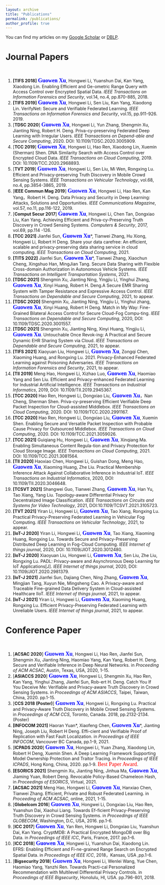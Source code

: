 ```yaml
---
layout: archive
title: "Publications"
permalink: /publications/
author_profile: true
---
```



You can find my articles on my [Google Scholar](https://scholar.google.com.hk/citations?user=MDKdG80AAAAJ&hl=zh-CN) or [DBLP](https://dblp.org/pid/87/10142.html).

**Journal Papers** 
======
&nbsp;&nbsp;&nbsp;&nbsp;&nbsp;&nbsp;&nbsp;&nbsp;


 
1. **[TIFS 2018]**  **<font face="Times New Roman" color=blue size=4> Guowen Xu</font>**, Hongwei Li, Yuanshun Dai, Kan Yang, Xiaodong Lin. Enabling Efficient and Ge-ometric Range Query with Access Control over Encrypted Spatial Data. *IEEE Transactions on Information Forensics and Security*, vol.14, no.4, pp.870-885, 2018.
2. **[TIFS 2019]**  **<font face="Times New Roman" color=blue size=4> Guowen Xu</font>**, Hongwei Li, Sen Liu, Kan Yang, Xiaodong Lin. VerifyNet: Secure and Verifiable Federated Learning. *IEEE Transactions on Information Forensics and Security*, vol.15, pp.911-926. 2019. 
3. [**TDSC 2020**] **<font face="Times New Roman" color=blue size=4> Guowen Xu</font>**, Hongwei Li, Yun Zhang, Shengmin Xu, Jianting Ning, Robert H. Deng. Priva-cy-preserving Federated Deep Learning with Irregular Users. *IEEE Transactions on Depend-able and Secure Computing*, 2020. DOI: 10.1109/TDSC.2020.3005909.
4. [**TCC 2019**] **<font face="Times New Roman" color=blue size=4> Guowen Xu</font>**, Hongwei Li, Hao Ren, Xiaodong Lin, Xuemin (Sherman) Shen. DNA Similarity Search with Access Control over Encrypted Cloud Data. *IEEE Transactions on Cloud Computing*, 2019. DOI: 10.1109/TCC.2020.2968893. 
5. [**TVT 2019**]  **<font face="Times New Roman" color=blue size=4> Guowen Xu</font>**, Hongwei Li, Sen Liu, Mi Wen, Rongxing Lu. Efficient and Privacy-preserving Truth Discovery in Mobile Crowd Sensing Systems. *IEEE Transactions on Vehicular Technology*, vol.68, no.4, pp.3854-3865, 2019.
6. [**IEEE Commun Mag 2019**] **<font face="Times New Roman" color=blue size=4> Guowen Xu</font>**, Hongwei Li, Hao Ren, Kan Yang，Robert H. Deng. Data Privacy and Security in Deep Learning: Attacks, Solutions and Opportunities. *IEEE Communications Magazine*, vol.57, no.11, pp.116-122, 2019.
7. [**Comput Secur 2017**] **<font face="Times New Roman" color=blue size=4> Guowen Xu</font>**, Hongwei Li, Chen Tan, Dongxiao Liu, Kan Yang. Achieving Efficient and Priva-cy-Preserving Truth Discovery in Crowd Sensing Systems. *Computers & Security*, 2017, vol.69, pp.114 -126.
8. **[TCC 2021]** Jianfei Sun,  **<font face="Times New Roman" color=blue size=4> Guowen Xu</font>**\*, Tianwei Zhang, Hu Xiong, Hongwei Li, Robert H Deng. Share your data carefree: An efficient, scalable and privacy-preserving data sharing service in cloud computing. *IEEE Transactions on Cloud Computing*, 2021. 
9. **[TITS 2022]** Jianfei Sun,  **<font face="Times New Roman" color=blue size=4> Guowen Xu</font>**\*, Tianwei Zhang, Xiaochun Cheng, Xingshuo Han, MingJian Tang. Secure Data Sharing with Flexible Cross-domain Authorization in Autonomous Vehicle Systems. *IEEE Transactions on Intelligent Transportation Systems*, 2021.
10. **[TDSC 2021]** Shengmin Xu, Jianting Ning, Yingjiu Li, Yinghui Zhang,  **<font face="Times New Roman" color=blue size=4> Guowen Xu</font>**, Xinyi Huang, Robert H. Deng.A Secure EMR Sharing System with Tamper Resistance and Expressive Access Control.  *IEEE Transactions on Dependable and Secure Computing*, 2021, to appear. 
11. **[TDSC 2020]** Shengmin Xu, Jianting Ning, Yingjiu Li, Yinghui zhang, **<font face="Times New Roman" color=blue size=4> Guowen Xu</font>**, Xinyi Huang, Robert H Deng. Match in My Way: Fine-Grained Bilateral Access Control for Secure Cloud-Fog Compu-ting. *IEEE Transactions on Dependable and Secure Computing*, 2020, DOI: 10.1109/TDSC.2020.3001557.
12.  **[TDSC 2021]** Shengmin Xu, Jianting Ning, Xinyi Huang, Yingjiu Li,**<font face="Times New Roman" color=blue size=4> Guowen Xu</font>**. Untouchable Once Revok-ing: A Practical and Secure Dynamic EHR Sharing System via Cloud. *IEEE Transactions on Dependable and Secure Computing*, 2021, to appear. 
13.  **[TIFS 2021]** Xiaoyuan Liu, Hongwei Li, **<font face="Times New Roman" color=blue size=4> Guowen Xu</font>**, Zongqi Chen, Xiaoming Huang, and Rongxing Lu. 2021. Privacy-Enhanced Federated Learning against Poisoning Adversaries. *IEEE Transactions on Information Forensics and Security*, 2021, to appear.  
14.  **[TII 2019]** Meng Hao, Hongwei Li, Xizhao Luo, **<font face="Times New Roman" color=blue size=4> Guowen Xu</font>**, Haomiao Yang and Sen Liu. Efficient and Privacy-enhanced Federated Learning for Industrial Artificial Intelligence. *IEEE Transactions on Industrial Informatics*, 2019, DOI: 10.1109/TII.2019.2945367. 
15.  **[TCC 2020]** Hao Ren, Hongwei Li, Dongxiao Liu,**<font face="Times New Roman" color=blue size=4> Guowen Xu</font>**，Nan Cheng, Sherman Shen. Priva-cy-preserving Efficient Verifiable Deep Packet Inspection for Cloud-assisted Middlebox. *IEEE Transactions on Cloud Computing*, 2020. DOI: 10.1109/TCC.2020.2991167. 
16.  **[TCC 2020]** Hao Ren, Hongwei Li, Dongxiao Liu, **<font face="Times New Roman" color=blue size=4> Guowen Xu</font>**, Xuemin Shen. Enabling Secure and Versatile Packet Inspection with Probable Cause Privacy for Outsourced Middlebox. *IEEE Transactions on Cloud Computing*, 2020. DOI: 10.1109/TCC.2021.3059026. 
17.  **[TCC 2021]** Guiqiang Hu, Hongwei Li,**<font face="Times New Roman" color=blue size=4> Guowen Xu</font>**, Xinqiang Ma. Enabling Simultaneous Content Regula-tion and Privacy Protection for Cloud Storage Image. *IEEE Transactions on Cloud Computing*, 2021. DOI: 10.1109/TCC.2021.3081564. 
18.  **[TII 2020]** Haoxiao Chen, Hongwei Li, Guishan Dong, Meng Hao, **<font face="Times New Roman" color=blue size=4> Guowen Xu</font>**, Xiaoming Huang, Zhe Liu. Practical Membership Inference Attack Against Collaborative Inference in Industrial IoT. *IEEE Transactions on Industrial Informatics*, 2020, DOI: 10.1109/TII.2020.3046648. 
19. **[TCSVT 2021]** Shangwei Guo, Tianwei Zhang, **<font face="Times New Roman" color=blue size=4> Guowen Xu</font>**, Han Yu, Tao Xiang, Yang Liu. Topology-aware Differential Privacy for Decentralized Image Classification. *IEEE Transactions on Circuits and Systems for Video Technology*, 2021, DOI:10.1109/TCSVT.2021.3105723. 
20. **[TVT 2021]** Yiran Li, Hongwei Li, **<font face="Times New Roman" color=blue size=4> Guowen Xu</font>**, Tao Xiang, Rongxing Lu. Practical Privacy-Preserving Federated Learning in Vehicular Fog Computing. *IEEE Transactions on Vehicular Technology*, 2021, to appear.
21. **[IoT-J 2020]** Yiran Li, Hongwei Li, **<font face="Times New Roman" color=blue size=4> Guowen Xu</font>**, Tao Xiang, Xiaoming Huang, Rongxing Lu. Towards Secure and Privacy-Preserving Distributed Deep Learning in Fog-Cloud Computing. *IEEE Internet of things journal*, 2020, DOI: 10.1109/JIOT.2020.3012480.
22. **[IoT-J 2020]** Xiaoyuan Liu, Hongwei Li, **<font face="Times New Roman" color=blue size=4> Guowen Xu</font>**, Sen Liu, Zhe Liu, Rongxing Lu. PADL: Privacy-aware and Asynchronous Deep Learning for IoT Applications[J]. *IEEE Internet of things journal*, 2020, DOI: 10.1109/JIOT.2020.2981379.
23. **[IoT-J 2021]** Jianfei Sun, Dajiang Chen, Ning Zhang, **<font face="Times New Roman" color=blue size=4> Guowen Xu</font>**, Mingjian Tang, Xuyun Nie, Mingsheng Cao. A Privacy-aware and Traceable Fine-grained Data Delivery System in Cloud-assisted Healthcare IIoT. *IEEE Internet of things journal*, 2021, to appear.
24. **[IoT-J 2021]** Yiran Li, Hongwei Li, **<font face="Times New Roman" color=blue size=4> Guowen Xu</font>**, Xiaoming Huang, Rongxing Lu. Efficient Privacy-Preserving Federated Learning with Unreliable Users. *IEEE Internet of things journal*, 2021, to appear.


**Conference Paper**
======
&nbsp;&nbsp;&nbsp;&nbsp;&nbsp;&nbsp;&nbsp;&nbsp; 

1. [**ACSAC 2020**] **<font face="Times New Roman" color=blue size=4> Guowen Xu</font>**, Hongwei Li, Hao Ren, Jianfei Sun, Shengmin Xu, Jianting Ning, Haomiao Yang, Kan Yang, Robert H. Deng. Secure and Verifiable Inference in Deep Neural Networks. in *Proceeding of ACM ACSAC*, Austin, Texas, USA, 2020, 1-15. 
2. [**ASIACCS 2020**] **<font face="Times New Roman" color=blue size=4> Guowen Xu</font>**, Hongwei Li, Shengmin Xu, Hao Ren, Kan Yang, Yinghui Zhang, Jianfei Sun, Rob-ert H. Deng. Catch You If You Deceive Me: Verifiable and Privacy-aware Truth Discovery in Crowd Sensing Systems. in *Proceedings of ACM ASIACCS*, Taipei, Taiwan, China, 2020. pp.1-15.
3. [**CCS 2018 (Poster)**] **<font face="Times New Roman" color=blue size=4> Guowen Xu</font>**, Hongwei Li, Rongxing Lu. Practical and Privacy-Aware Truth Discovery in Mobile Crowd Sensing Systems. in *Proceedings of ACM CCS*, Toronto, Canada. 2018, pp.2132-2134. (Poster) 
4. **[INFOCOM 2021]** Haoran Yuan\*, Xiaofeng Chen, **<font face="Times New Roman" color=blue size=4> Guowen Xu</font>**\*, Jianting Ning, Joseph Liu, Robert H Deng.  Effi-cient and Verifiable Proof of Replication with Fast Fault Localization. in *Proceedings of IEEE INFOCOM*, Vancouver BC Canada, pp.1-9, 2021.
5. [**ICPADS 2020**] **<font face="Times New Roman" color=blue size=4> Guowen Xu</font>**, Hongwei Li, Yuan Zhang, Xiaodong Lin, Robert H Deng, Xuemin Shen. A Deep Learning Framework Supporting Model Ownership Protection and Traitor Tracing. in *Proceedings of IEEE ICPADS*, Hong Kong, China, 2020. pp.1-9. <font face="Times New Roman" color=red size=4> Best Paper Award</font>.
6. **[ESORICS 2021]** Shengmin Xu, Jianting Ning, Jinhua Ma, **<font face="Times New Roman" color=blue size=4> Guowen Xu</font>**, Jiaming Yuan, Robert Deng. Revocable Policy-Based Chameleon Hash, in *Proceedings of ESORICS*, Virtual, 2021. 
7.  **[ACSAC 2021]** Meng Hao, Hongwei Li,  **<font face="Times New Roman" color=blue size=4> Guowen Xu</font>**, Hanxiao Chen, Tianwei Zhang. Efficient, Private and Robust Federated Learning. in *Proceeding of ACM ACSAC*, online, 2021, 1-15.
8. [**Globelcom 2016**]  **<font face="Times New Roman" color=blue size=4> Guowen Xu</font>**, Hongwei Li, Dongxiao Liu, Hao Ren, Yuanshun Dai, Xiaohui Liang. Towards Ef-ficient Privacy-Preserving Truth Discovery in Crowd Sensing Systems. in *Proceedings of IEEE GLOBECOM*, Washington, D.C, USA, 2016. pp.1-6.
9. [**ICC 2017**] **<font face="Times New Roman" color=blue size=4> Guowen Xu</font>**, Yan Ren, Hongwei Li, Dongxiao Liu, Yuanshun Dai, Kan Yang. CryptMDB: A Practical Encrypted MongoDB over Big Data. in *Proceedings of IEEE ICC*, Paris, France, 2017. pp.1-6.
10. [**ICC 2018**]  **<font face="Times New Roman" color=blue size=4> Guowen Xu</font>**, Hongwei Li, Yuanshun Dai, Xiaodong Lin. EFRS: Enabling Efficient and Fi-ne-grained Range Search on Encrypted Spatial Data. in *Proceedings of IEEE ICC*, 2018，Kansas, USA ,pp.1-6.
11. [**Bigsecurity 2018**] **<font face="Times New Roman" color=blue size=4> Guowen Xu</font>**, Hongwei Li, Wenlei Wang, Yue Chen, Haomiao Yang, Yanzhi Ren. Towards Practi-cal Personalized Recommendation with Multilevel Differential Privacy Controls. in *Proceedings of IEEE Bigsecurity*, Honolulu, HI, USA. pp.796-801, 2018.





